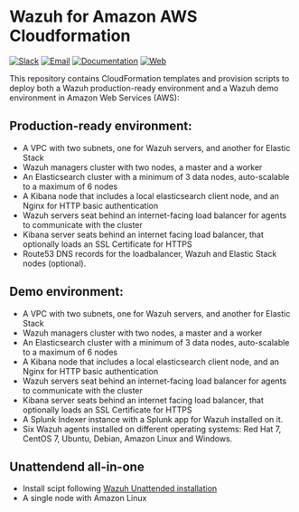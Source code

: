 # Wazuh for Amazon AWS Cloudformation

[![Slack](https://img.shields.io/badge/slack-join-blue.svg)](https://goo.gl/forms/M2AoZC4b2R9A9Zy12)
[![Email](https://img.shields.io/badge/email-join-blue.svg)](https://groups.google.com/forum/#!forum/wazuh)
[![Documentation](https://img.shields.io/badge/docs-view-green.svg)](https://documentation.wazuh.com)
[![Web](https://img.shields.io/badge/web-view-green.svg)](https://wazuh.com)

This repository contains CloudFormation templates and provision scripts to deploy both a Wazuh production-ready environment and a Wazuh demo environment in Amazon Web Services (AWS):

## Production-ready environment:

* A VPC with two subnets, one for Wazuh servers, and another for Elastic Stack
* Wazuh managers cluster with two nodes, a master and a worker
* An Elasticsearch cluster with a minimum of 3 data nodes, auto-scalable to a maximum of 6 nodes
* A Kibana node that includes a local elasticsearch client node, and an Nginx for HTTP basic authentication
* Wazuh servers seat behind an internet-facing load balancer for agents to communicate with the cluster
* Kibana server seats behind an internet facing load balancer, that optionally loads an SSL Certificate for HTTPS
* Route53 DNS records for the loadbalancer, Wazuh and Elastic Stack nodes (optional).

## Demo environment:

* A VPC with two subnets, one for Wazuh servers, and another for Elastic Stack
* Wazuh managers cluster with two nodes, a master and a worker
* An Elasticsearch cluster with a minimum of 3 data nodes, auto-scalable to a maximum of 6 nodes
* A Kibana node that includes a local elasticsearch client node, and an Nginx for HTTP basic authentication
* Wazuh servers seat behind an internet-facing load balancer for agents to communicate with the cluster
* Kibana server seats behind an internet facing load balancer, that optionally loads an SSL Certificate for HTTPS
* A Splunk Indexer instance with a Splunk app for Wazuh installed on it.
* Six Wazuh agents installed on different operating systems: Red Hat 7, CentOS 7, Ubuntu, Debian, Amazon Linux and Windows.


## Unattendend all-in-one

* Install scipt following [Wazuh Unattended installation](https://documentation.wazuh.com/current/installation-guide/open-distro/all-in-one-deployment/unattended-installation.html)
* A single node with Amazon Linux

